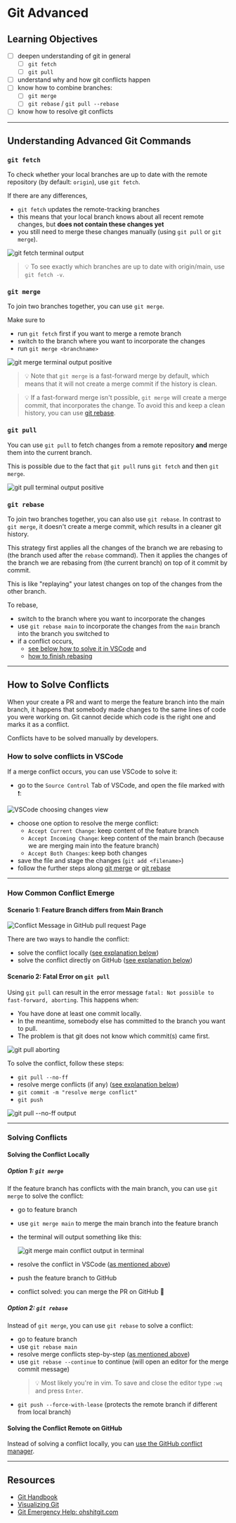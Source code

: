 # Git Advanced

## Learning Objectives

- [ ] deepen understanding of git in general
  - [ ] `git fetch`
  - [ ] `git pull`
- [ ] understand why and how git conflicts happen
- [ ] know how to combine branches:
  - [ ] `git merge`
  - [ ] `git rebase` / `git pull --rebase`
- [ ] know how to resolve git conflicts

---

## Understanding Advanced Git Commands

### `git fetch`

To check whether your local branches are up to date with the remote repository (by default:
`origin`), use `git fetch`.

If there are any differences,

- `git fetch` updates the remote-tracking branches
- this means that your local branch knows about all recent remote changes, but **does not contain
  these changes yet**
- you still need to merge these changes manually (using `git pull` or `git merge`).

![git fetch terminal output](assets/git-fetch.png)

> 💡 To see exactly which branches are up to date with origin/main, use `git fetch -v`.

### `git merge`

To join two branches together, you can use `git merge`.

Make sure to

- run `git fetch` first if you want to merge a remote branch
- switch to the branch where you want to incorporate the changes
- run `git merge <branchname>`

![git merge terminal output positive](assets/git-merge.png)

> 💡 Note that `git merge` is a fast-forward merge by default, which means that it will not create a
> merge commit if the history is clean.

> 💡 If a fast-forward merge isn't possible, `git merge` will create a merge commit, that
> incorporates the change. To avoid this and keep a clean history, you can use
> [git rebase](git-advanced.md#git-rebase).

### `git pull`

You can use `git pull` to fetch changes from a remote repository **and** merge them into the current
branch.

This is possible due to the fact that `git pull` runs `git fetch` and then `git merge`.

![git pull terminal output positive](assets/git-pull.png)

### `git rebase`

To join two branches together, you can also use `git rebase`. In contrast to `git merge`, it doesn't
create a merge commit, which results in a cleaner git history.

This strategy first applies all the changes of the branch we are rebasing to (the branch used after
the `rebase` command). Then it applies the changes of the branch we are rebasing from (the current
branch) on top of it commit by commit.

This is like "replaying" your latest changes on top of the changes from the other branch.

To rebase,

- switch to the branch where you want to incorporate the changes
- use `git rebase main` to incorporate the changes from the `main` branch into the branch you
  switched to
- if a conflict occurs,
  - [see below how to solve it in VSCode](git-advanced.md#how-to-solve-conflicts-in-vscode) and
  - [how to finish rebasing](git-advanced.md#option-2-git-rebase)

---

## How to Solve Conflicts

When your create a PR and want to merge the feature branch into the main branch, it happens that
somebody made changes to the same lines of code you were working on. Git cannot decide which code is
the right one and marks it as a conflict.

Conflicts have to be solved manually by developers.

### How to solve conflicts in VSCode

If a merge conflict occurs, you can use VSCode to solve it:

- go to the `Source Control` Tab of VSCode, and open the file marked with ❗️:

![VSCode choosing changes view](assets/vscode_source-control_conflict.png)

- choose one option to resolve the merge conflict:
  - `Accept Current Change`: keep content of the feature branch
  - `Accept Incoming Change`: keep content of the main branch (because we are merging main into the
    feature branch)
  - `Accept Both Changes`: keep both changes
- save the file and stage the changes (`git add <filename>`)
- follow the further steps along [git merge](git-advanced.md#option-1-git-merge) or
  [git rebase](git-advanced.md#option-2-git-rebase)

---

### How Common Conflict Emerge

#### Scenario 1: Feature Branch differs from Main Branch

![Conflict Message in GitHub pull request Page](assets/conflicts-message.png)

There are two ways to handle the conflict:

- solve the conflict locally ([see explanation below](git-advanced.md#solving-the-conflict-locally))
- solve the conflict directly on GitHub
  ([see explanation below](git-advanced.md#solving-the-conflict-remote-on-github))

#### Scenario 2: Fatal Error on `git pull`

Using `git pull` can result in the error message `fatal: Not possible to fast-forward, aborting`.
This happens when:

- You have done at least one commit locally.
- In the meantime, somebody else has committed to the branch you want to pull.
- The problem is that git does not know which commit(s) came first.

![git pull aborting](assets/git-pull-aborting.png)

To solve the conflict, follow these steps:

- `git pull --no-ff`
- resolve merge conflicts (if any)
  ([see explanation below](git-advanced.md#how-to-solve-conflicts-in-vscode))
- `git commit -m "resolve merge conflict"`
- `git push`

![git pull --no-ff output](assets/git-pull--no-ff.png)

---

### Solving Conflicts

#### Solving the Conflict Locally

##### Option 1: `git merge`

If the feature branch has conflicts with the main branch, you can use `git merge` to solve the
conflict:

- go to feature branch
- use `git merge main` to merge the main branch into the feature branch
- the terminal will output something like this:

  ![git merge main conflict output in terminal](assets/git-merge-main-conflict.png)

- resolve the conflict in VSCode
  ([as mentioned above](git-advanced.md#how-to-solve-conflicts-in-vscode))
- push the feature branch to GitHub
- conflict solved: you can merge the PR on GitHub 🎉

##### Option 2: `git rebase`

Instead of `git merge`, you can use `git rebase` to solve a conflict:

- go to feature branch
- use `git rebase main`
- resolve merge conflicts step-by-step
  ([as mentioned above](git-advanced.md#how-to-solve-conflicts-in-vscode))
- use `git rebase --continue` to continue (will open an editor for the merge commit message)
  > 💡 Most likely you're in vim. To save and close the editor type `:wq` and press `Enter`.
- `git push --force-with-lease` (protects the remote branch if different from local branch)

#### Solving the Conflict Remote on GitHub

Instead of solving a conflict locally, you can
[use the GitHub conflict manager](https://docs.github.com/en/pull-requests/collaborating-with-pull-requests/addressing-merge-conflicts/resolving-a-merge-conflict-on-github).

---

## Resources

- [Git Handbook](https://www.git-scm.com/docs)
- [Visualizing Git](https://git-school.github.io/visualizing-git/#upstream-changes)
- [Git Emergency Help: ohshitgit.com](https://ohshitgit.com/)

